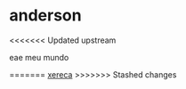 # anderson
<<<<<<< Updated upstream
 <!DOCTYPE html>
<html lang="en">
<head>
    <meta charset="UTF-8">
    <meta http-equiv="X-UA-Compatible" content="IE=edge">
    <meta name="viewport" content="width=device-width, initial-scale=1.0">
    <title>Document</title>
</head>
<body>
    <p>eae meu mundo</p>
</body>
</html>
=======
<a href="../ain.html">xereca</a>
>>>>>>> Stashed changes
